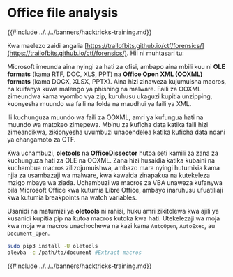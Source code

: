 # Office file analysis

{{#include ../../../banners/hacktricks-training.md}}

Kwa maelezo zaidi angalia [https://trailofbits.github.io/ctf/forensics/](https://trailofbits.github.io/ctf/forensics/). Hii ni muhtasari tu:

Microsoft imeunda aina nyingi za hati za ofisi, ambapo aina mbili kuu ni **OLE formats** (kama RTF, DOC, XLS, PPT) na **Office Open XML (OOXML) formats** (kama DOCX, XLSX, PPTX). Aina hizi zinaweza kujumuisha macros, na kuifanya kuwa malengo ya phishing na malware. Faili za OOXML zimeundwa kama vyombo vya zip, kuruhusu ukaguzi kupitia unzipping, kuonyesha muundo wa faili na folda na maudhui ya faili ya XML.

Ili kuchunguza muundo wa faili za OOXML, amri ya kufungua hati na muundo wa matokeo zimepewa. Mbinu za kuficha data katika faili hizi zimeandikwa, zikionyesha uvumbuzi unaoendelea katika kuficha data ndani ya changamoto za CTF.

Kwa uchambuzi, **oletools** na **OfficeDissector** hutoa seti kamili za zana za kuchunguza hati za OLE na OOXML. Zana hizi husaidia katika kubaini na kuchambua macros zilizojumuishwa, ambazo mara nyingi hutumikia kama njia za usambazaji wa malware, kwa kawaida zinapakua na kutekeleza mzigo mbaya wa ziada. Uchambuzi wa macros za VBA unaweza kufanywa bila Microsoft Office kwa kutumia Libre Office, ambayo inaruhusu ufuatiliaji kwa kutumia breakpoints na watch variables.

Usanidi na matumizi ya **oletools** ni rahisi, huku amri zikitolewa kwa ajili ya kusanidi kupitia pip na kutoa macros kutoka kwa hati. Utekelezaji wa moja kwa moja wa macros unachochewa na kazi kama `AutoOpen`, `AutoExec`, au `Document_Open`.
```bash
sudo pip3 install -U oletools
olevba -c /path/to/document #Extract macros
```
{{#include ../../../banners/hacktricks-training.md}}
